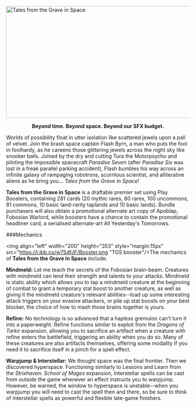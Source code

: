 <img src="https://grapplex.github.io/sets/TGS-files/logo.png" alt="Tales from the Grave in Space" width="520" height="306">

**<p style="text-align: center;">Beyond time. Beyond space. Beyond our SFX budget.</p>**

Worlds of possibility float in utter isolation like scattered jewels upon a pall of velvet. Join the brash space captain Flash Byrn, a man who puts the fool in foolhardy, as he careens those glittering jewels across the night sky like snooker balls. Joined by the dry and cutting Tura the Motorpsycho and piloting the impossible spacecraft *Paradise Seven* (after *Paradise Six* was lost in a freak parallel parking accident), Flash bumbles his way across an infinite galaxy of rampaging robotrons, scurrilous scientist, and alliterative aliens as he bring you... *Tales from the Grave in Space!* 

**Tales from the Grave in Space** is a draftable premier set using Play Boosters, containing 281 cards (20 mythic rares, 60 rares, 100 uncommons, 81 commons, 10 basic land-rarity taplands and 10 basic lands). Bundle purchasers will also obtain a promotional alternate art copy of Apoblap, Fobosian Warlord, while boosters have a chance to contain the promotional headliner card, a serialised alternate-art All Yesterday's Tomorrows.

###Mechanics

<img align="left" width="200" height="353" style="margin:15px" src="https://i.ibb.co/w7SdfJF/Booster.png "TGS booster"/>The mechanics of **Tales from the Grave in Space** include:

**Mindmeld:** Let me teach the secrets of the Fobosian brain-beam. Creatures with mindmeld can lend their strength and talents to your attacks. Mindmeld is static ability which allows you to tap a mindmeld creature at the beginning of combat to grant a temporary stat boost to another creature, as well as giving it the mindmeld creature's relevant abilities--load up some interesting attack triggers on your evasive attackers, or pile up stat boosts on your best blocker, the choice of how to mash those brains together is yours.

**Refine:** No technology is so advanced that a hapless gremulon can't turn it into a paperweight. Refine functions similar to exploit from the *Dragons of Tarkir* expansion, allowing you to sacrifice an artifact when a creature with refine enters the battlefield, triggering an ability when you do so. Many of these creatures are also artifacts themselves, offering some modality if you need it to sacrifice itself in a pinch for a spell effect.

**Warpjump & Interstellar:** We thought space was the final frontier. Then we discovered hyperspace. Functioning similarly to Lessons and Learn from the *Strixhaven: School of Mages* expansion, Interstellar spells can be cast from outside the game whenever an effect instructs you to warpjump. However, be warned, the window to hyperspace is unstable--when you warpjump you will need to cast the spell then and there, so be sure to think of Interstellar spells as powerful and flexible late-game finishers.